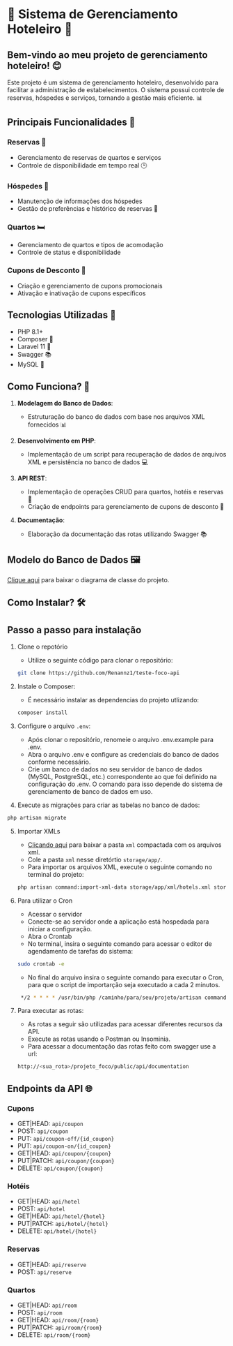 # 🏨 Sistema de Gerenciamento Hoteleiro 🏨

## Bem-vindo ao meu projeto de gerenciamento hoteleiro! 😊

Este projeto é um sistema de gerenciamento hoteleiro, desenvolvido para facilitar a administração de estabelecimentos. O sistema possui controle de reservas, hóspedes e serviços, tornando a gestão mais eficiente. 📊

## Principais Funcionalidades 🎯

### Reservas 💺
- Gerenciamento de reservas de quartos e serviços
- Controle de disponibilidade em tempo real 🕒

### Hóspedes 👥
- Manutenção de informações dos hóspedes
- Gestão de preferências e histórico de reservas 📝

### Quartos 🛏️
- Gerenciamento de quartos e tipos de acomodação
- Controle de status e disponibilidade

### Cupons de Desconto 🎁
- Criação e gerenciamento de cupons promocionais
- Ativação e inativação de cupons específicos

## Tecnologias Utilizadas 🔧

- PHP 8.1+
- Composer 💼
- Laravel 11 🌟
- Swagger 📚
- MySQL 🐙

## Como Funciona? 🤔

1. **Modelagem do Banco de Dados**:
   - Estruturação do banco de dados com base nos arquivos XML fornecidos 📊

2. **Desenvolvimento em PHP**:
   - Implementação de um script para recuperação de dados de arquivos XML e persistência no banco de dados 💻

3. **API REST**:
   - Implementação de operações CRUD para quartos, hotéis e reservas 🔧
   - Criação de endpoints para gerenciamento de cupons de desconto 🎁

4. **Documentação**:
   - Elaboração da documentação das rotas utilizando Swagger 📚

## Modelo do Banco de Dados 🖼️
[Clique aqui](/arquivos/diagrama.png) para baixar o diagrama de classe do projeto.

## Como Instalar? 🛠️

## Passo a passo para instalação
1. Clone o repotório
   - Utilize o seguinte código para clonar o repositório:
    ```bash
    git clone https://github.com/Renannz1/teste-foco-api
    ```

3. Instale o Composer:
   - É necessário instalar as dependencias do projeto utlizando:
    ```bash
    composer install
    ```

4. Configure o arquivo `.env`:
   - Após clonar o repositório, renomeie o arquivo .env.example para .env.
   - Abra o arquivo .env e configure as credenciais do banco de dados conforme necessário.
   - Crie um banco de dados no seu servidor de banco de dados (MySQL, PostgreSQL, etc.) correspondente ao que foi definido na configuração do .env. O comando para isso depende do sistema de gerenciamento de banco de dados em uso.
     
5. Execute as migrações para criar as tabelas no banco de dados:
```bash
php artisan migrate
```

5. Importar XMLs
   - [Clicando aqui](/arquivos/xml.rar) para baixar a pasta `xml` compactada com os arquivos xml.
   - Cole a pasta `xml` nesse diretórtio `storage/app/`.
   - Para importar os arquivos XML, execute o seguinte comando no terminal do projeto:
    ```bash
    php artisan command:import-xml-data storage/app/xml/hotels.xml storage/app/xml/reserves.xml storage/app/xml/rooms.xml
    ```

5. Para utilizar o Cron
   - Acessar o servidor
   - Conecte-se ao servidor onde a aplicação está hospedada para iniciar a configuração.
   - Abra o Crontab
   - No terminal, insira o seguinte comando para acessar o editor de agendamento de tarefas do sistema:
    ```bash
    sudo crontab -e
    ```
    - No final do arquivo insira o seguinte comando para executar o Cron, para que o script de importarção seja executado a cada 2 minutos.
   ```bash
    */2 * * * * /usr/bin/php /caminho/para/seu/projeto/artisan command:import-xml-data storage/app/xml/hotels.xml storage/app/xml/reserves.xml storage/app/xml/rooms.xml
   ```
   
6. Para executar as rotas:
    - As rotas a seguir são utilizadas para acessar diferentes recursos da API.
    - Execute as rotas usando o Postman ou Insominia.
    - Para acessar a documentação das rotas feito com swagger use a url:
    ```bash
    http://<sua_rota>/projeto_foco/public/api/documentation
    ```

## Endpoints da API 🌐

### Cupons
- GET|HEAD: `api/coupon`
- POST: `api/coupon`
- PUT: `api/coupon-off/{id_coupon}`
- PUT: `api/coupon-on/{id_coupon}`
- GET|HEAD: `api/coupon/{coupon}`
- PUT|PATCH: `api/coupon/{coupon}`
- DELETE: `api/coupon/{coupon}`

### Hotéis
- GET|HEAD: `api/hotel`
- POST: `api/hotel`
- GET|HEAD: `api/hotel/{hotel}`
- PUT|PATCH: `api/hotel/{hotel}`
- DELETE: `api/hotel/{hotel}`

### Reservas
- GET|HEAD: `api/reserve`
- POST: `api/reserve`

### Quartos
- GET|HEAD: `api/room`
- POST: `api/room`
- GET|HEAD: `api/room/{room}`
- PUT|PATCH: `api/room/{room}`
- DELETE: `api/room/{room}`
